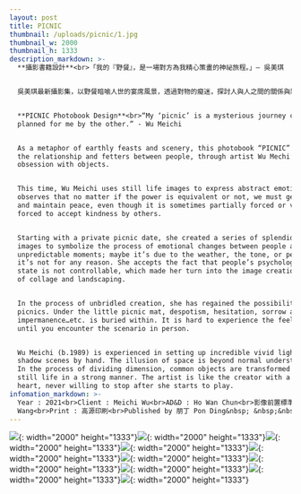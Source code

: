 ```yaml
---
layout: post
title: PICNIC
thumbnail: /uploads/picnic/1.jpg
thumbnail_w: 2000
thumbnail_h: 1333
description_markdown: >-
  **攝影書籍設計**<br>「我的『野餐』，是一場對方為我精心策畫的神祕旅程。」— 吳美琪⁣


  ⁣吳美琪最新攝影集，以野餐暗喻人世的宴席風景，透過對物的癡迷，探討人與人之間的關係與羈絆。


  **PICNIC Photobook Design**<br>“My ‘picnic’ is a mysterious journey carefully
  planned for me by the other.” - Wu Meichi⁣⁣


  As a metaphor of earthly feasts and scenery, this photobook “PICNIC” explores
  the relationship and fetters between people, through artist Wu Mechi’s
  obsession with objects.⁣


  This time, Wu Meichi uses still life images to express abstract emotions. She
  observes that no matter if the power is equivalent or not, we must get used to
  and maintain peace, even though it is sometimes partially forced or violently
  forced to accept kindness by others.⁣


  Starting with a private picnic date, she created a series of splendid collage
  images to symbolize the process of emotional changes between people at
  unpredictable moments; maybe it’s due to the weather, the tone, or perhaps
  it’s not for any reason. She accepts the fact that people’s psychological
  state is not controllable, which made her turn into the image creation world
  of collage and landscaping.⁣


  In the process of unbridled creation, she has regained the possibilities of
  picnics. Under the little picnic mat, despotism, hesitation, sorrow and joy,
  impermanence…etc. is buried within. It is hard to experience the feelings
  until you encounter the scenario in person.⁣


  Wu Meichi (b.1989) is experienced in setting up incredible vivid light and
  shadow scenes by hand. The illusion of space is beyond normal understanding.
  In the process of dividing dimension, common objects are transformed into a
  still life in a strong manner. The artist is like the creator with a childlike
  heart, never willing to stop after she starts to play. ⁣
infomation_markdown: >-
  Year : 2021<br>Client : Meichi Wu<br>AD&D : Ho Wan Chun<br>影像前置標準化與打樣：Ross
  Wang<br>Print : 高源印刷<br>Published by 朋丁 Pon Ding&nbsp; &nbsp;&nbsp;
---
```

![](/uploads/picnic/02.jpg){: width="2000" height="1333"}![](/uploads/picnic/03.jpg){: width="2000" height="1333"}![](/uploads/picnic/04.jpg){: width="2000" height="1333"}![](/uploads/picnic/05.jpg){: width="2000" height="1333"}![](/uploads/picnic/06.jpg){: width="2000" height="1333"}![](/uploads/picnic/07.jpg){: width="2000" height="1333"}![](/uploads/picnic/08.jpg){: width="2000" height="1333"}![](/uploads/picnic/09.jpg){: width="2000" height="1333"}![](/uploads/picnic/10.jpg){: width="2000" height="1333"}![](/uploads/picnic/11.jpg){: width="2000" height="1333"}
